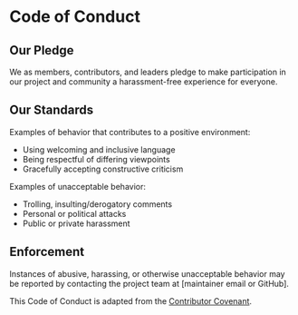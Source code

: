 # Code of Conduct

## Our Pledge

We as members, contributors, and leaders pledge to make participation in our project and community a harassment-free experience for everyone.

## Our Standards

Examples of behavior that contributes to a positive environment:
- Using welcoming and inclusive language
- Being respectful of differing viewpoints
- Gracefully accepting constructive criticism

Examples of unacceptable behavior:
- Trolling, insulting/derogatory comments
- Personal or political attacks
- Public or private harassment

## Enforcement

Instances of abusive, harassing, or otherwise unacceptable behavior may be reported by contacting the project team at [maintainer email or GitHub].

This Code of Conduct is adapted from the [Contributor Covenant](https://www.contributor-covenant.org/).
